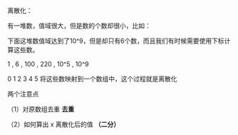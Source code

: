



离散化：

有一堆数，值域很大，但是数的个数却很小，比如：

下面这堆数值域达到了10^9，但是却只有6个数，而且我们有时候需要使用下标计算这些数。

1 , 6 , 100 , 220 , 10^5 , 10^9 

0   1    2      3          4             5  将这些数映射到一个数组中，这个过程就是离散化

两个注意点

（1）对原数组去重  **去重**

（2）如何算出 x 离散化后的值  **（二分）**